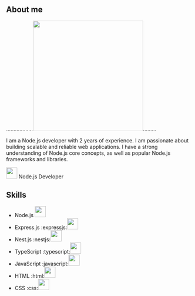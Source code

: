 ## About me

..................<img src="https://media.giphy.com/media/QX6ruFElzFdeIfblrg/giphy.gif" width="300">.........


I am a Node.js developer with 2 years of experience. I am passionate about building scalable and reliable web applications. I have a strong understanding of Node.js core concepts, as well as popular Node.js frameworks and libraries.

<img src="https://media.giphy.com/media/WUlplcMpOCEmTGBtBW/giphy.gif" width="30"> Node.js Developer





## Skills

* Node.js <img src="https://media.tenor.com/gsrEG5HF-uQAAAAd/omori-sunny.gif" width="30">
* Express.js :expressjs:<img src="https://media.tenor.com/XN4UVyet8BUAAAAM/send-nodes-node.gif" width="30">
* Nest.js :nestjs:<img src="https://media.tenor.com/tR-AbKrVTP4AAAAd/gudetama-slap.gif" width="30">
* TypeScript :typescript:<img src="https://media.tenor.com/zENJrVyTzdUAAAAM/sdfgsdfg-script-alert.gif" width="30">
* JavaScript :javascript:<img src="https://media.tenor.com/GYOSIrYyczcAAAAM/elian-javascript.gif" width="30">
* HTML :html:<img src="https://media.tenor.com/NraeP-J41AAAAAAM/bro-code-console.gif" width="30">
* CSS :css:<img src="https://media.tenor.com/57w9du3NrV0AAAAM/css-html.gif" width="30">



